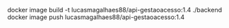  docker image build -t lucasmagalhaes88/api-gestaoacesso:1.4 ./backend
 docker image push lucasmagalhaes88/api-gestaoacesso:1.4